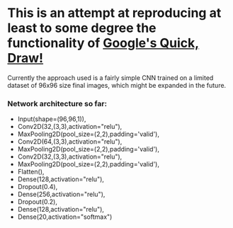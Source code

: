 # This is an attempt at reproducing at least to some degree the functionality of [Google's Quick, Draw!](https://quickdraw.withgoogle.com/)

Currently the approach used is a fairly simple CNN trained on a limited dataset of 96x96 size final images, which might be expanded in the future.
### Network architecture so far:
- Input(shape=(96,96,1)),
- Conv2D(32,(3,3),activation="relu"),
- MaxPooling2D(pool_size=(2,2),padding='valid'),
- Conv2D(64,(3,3),activation="relu"),
- MaxPooling2D(pool_size=(2,2),padding='valid'),
- Conv2D(32,(3,3),activation="relu"),
- MaxPooling2D(pool_size=(2,2),padding='valid'),
- Flatten(),
- Dense(128,activation="relu"),
- Dropout(0.4),
- Dense(256,activation="relu"),
- Dropout(0.2),
- Dense(128,activation="relu"),
- Dense(20,activation="softmax")